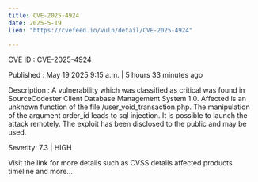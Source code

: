 ```yaml
---
title: CVE-2025-4924
date: 2025-5-19
lien: "https://cvefeed.io/vuln/detail/CVE-2025-4924"

---
```


CVE ID : CVE-2025-4924

Published :  May 19
2025
9:15 a.m. | 5 hours
33 minutes ago

Description : A vulnerability
which was classified as critical
was found in SourceCodester Client Database Management System 1.0. Affected is an unknown function of the file /user_void_transaction.php. The manipulation of the argument order_id leads to sql injection. It is possible to launch the attack remotely. The exploit has been disclosed to the public and may be used.

Severity: 7.3 | HIGH

Visit the link for more details
such as CVSS details
affected products
timeline
and more...
